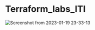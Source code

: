 # Terraform_labs_ITI
![Screenshot from 2023-01-19 23-33-13](https://user-images.githubusercontent.com/99266660/213568056-785eb982-42e8-4f81-bacc-04fa42a3f713.png)
